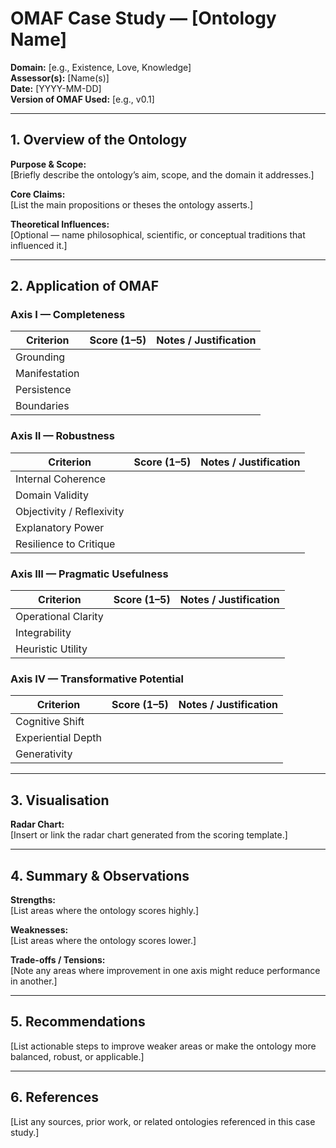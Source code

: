 # OMAF Case Study — [Ontology Name]

**Domain:** [e.g., Existence, Love, Knowledge]  
**Assessor(s):** [Name(s)]  
**Date:** [YYYY-MM-DD]  
**Version of OMAF Used:** [e.g., v0.1]

---

## 1. Overview of the Ontology
**Purpose & Scope:**  
[Briefly describe the ontology’s aim, scope, and the domain it addresses.]

**Core Claims:**  
[List the main propositions or theses the ontology asserts.]

**Theoretical Influences:**  
[Optional — name philosophical, scientific, or conceptual traditions that influenced it.]

---

## 2. Application of OMAF

### Axis I — Completeness
| Criterion | Score (1–5) | Notes / Justification |
|-----------|-------------|-----------------------|
| Grounding |  |  |
| Manifestation |  |  |
| Persistence |  |  |
| Boundaries |  |  |

### Axis II — Robustness
| Criterion | Score (1–5) | Notes / Justification |
|-----------|-------------|-----------------------|
| Internal Coherence |  |  |
| Domain Validity |  |  |
| Objectivity / Reflexivity |  |  |
| Explanatory Power |  |  |
| Resilience to Critique |  |  |

### Axis III — Pragmatic Usefulness
| Criterion | Score (1–5) | Notes / Justification |
|-----------|-------------|-----------------------|
| Operational Clarity |  |  |
| Integrability |  |  |
| Heuristic Utility |  |  |

### Axis IV — Transformative Potential
| Criterion | Score (1–5) | Notes / Justification |
|-----------|-------------|-----------------------|
| Cognitive Shift |  |  |
| Experiential Depth |  |  |
| Generativity |  |  |

---

## 3. Visualisation
**Radar Chart:**  
[Insert or link the radar chart generated from the scoring template.]

---

## 4. Summary & Observations
**Strengths:**  
[List areas where the ontology scores highly.]

**Weaknesses:**  
[List areas where the ontology scores lower.]

**Trade-offs / Tensions:**  
[Note any areas where improvement in one axis might reduce performance in another.]

---

## 5. Recommendations
[List actionable steps to improve weaker areas or make the ontology more balanced, robust, or applicable.]

---

## 6. References
[List any sources, prior work, or related ontologies referenced in this case study.]
